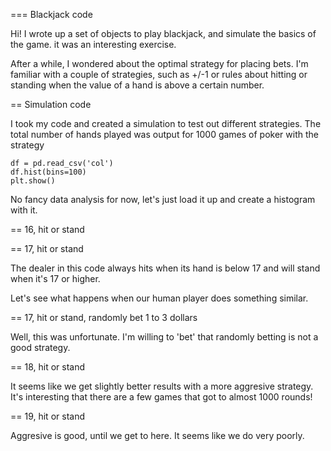 === Blackjack code

Hi! I wrote up a set of objects to play blackjack, and simulate
the basics of the game. it was an interesting exercise.

After a while, I wondered about the optimal strategy for placing
bets. I'm familiar with a couple of strategies, such as +/-1 or 
rules about hitting or standing when the value of a hand is 
above a certain number.

== Simulation code

I took my code and created a simulation to test out different
strategies. The total number of hands played was output for
1000 games of poker with the strategy

    df = pd.read_csv('col')
    df.hist(bins=100)
    plt.show()

No fancy data analysis for now, let's just load it up and
create a histogram with it.

== 16, hit or stand

== 17, hit or stand

The dealer in this code always hits when its hand is below 17
and will stand when it's 17 or higher. 

Let's see what happens when our human player does something
similar.

== 17, hit or stand, randomly bet 1 to 3 dollars

Well, this was unfortunate. I'm willing to 'bet' that 
randomly betting is not a good strategy.

== 18, hit or stand

It seems like we get slightly better results with a more
aggresive strategy. It's interesting that there are a few
games that got to almost 1000 rounds!

== 19, hit or stand

Aggresive is good, until we get to here. It seems like we 
do very poorly.


